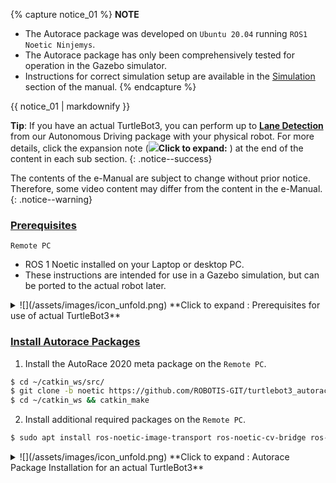 {% capture notice_01 %}
**NOTE**
- The Autorace package was developed on `Ubuntu 20.04` running `ROS1 Noetic Ninjemys`.
- The Autorace package has only been comprehensively tested for operation in the Gazebo simulator.
- Instructions for correct simulation setup are available in the [Simulation](/docs/en/platform/turtlebot3/simulation/) section of the manual.
{% endcapture %}

<div class="notice">{{ notice_01 | markdownify }}</div>

**Tip**: If you have an actual TurtleBot3, you can perform up to **[Lane Detection](#lane-detection)** from our Autonomous Driving package with your physical robot. For more details, click the expansion note (![](/assets/images/icon_unfold.png)**Click to expand:** ) at the end of the content in each sub section. 
{: .notice--success}

The contents of the e-Manual are subject to change without prior notice. Therefore, some video content may differ from the content in the e-Manual.
{: .notice--warning}

### [Prerequisites](#prerequisites)

`Remote PC`

- ROS 1 Noetic installed on your Laptop or desktop PC.
- These instructions are intended for use in a Gazebo simulation, but can be ported to the actual robot later.

<details>
<summary>
![](/assets/images/icon_unfold.png) **Click to expand : Prerequisites for use of actual TurtleBot3**
</summary>

### [What you need for Autonomous Driving](#what-you-need-for-autonomous-driving)

`TurtleBot3 Burger`

- The basic model for AutoRace packages for autonomous driving on ROS.
- Provided source code and AutoRace Packages are made based on the TurtleBot3 Burger.

`Remote PC`

- Communicates with the single board computer (SBC) on the Turtlebot3.
- Laptop, desktop, or other device running ROS 1.

`Raspberry Pi camera module with a camera mount`

- You can use a different module if ROS supports it.
- Source code provided to calibrate the camera was created for the ([Fisheye Lens](https://www.waveshare.com/rpi-camera-g.htm)) module.

`AutoRace tracks and objects`

- Download 3D CAD files for AutoRace tracks, Traffic signs, traffic lights and other objects at [ROBOTIS_GIT/autorace](https://github.com/ROBOTIS-GIT/autorace_track).
- Download a referee system at [ROBOTIS-GIT/autorace_referee](https://github.com/ROBOTIS-GIT/autorace_referee)
</details>

### [Install Autorace Packages](#install-autorace-packages)

1. Install the AutoRace 2020 meta package on the `Remote PC`.
```bash
$ cd ~/catkin_ws/src/
$ git clone -b noetic https://github.com/ROBOTIS-GIT/turtlebot3_autorace_2020.git
$ cd ~/catkin_ws && catkin_make
```

2. Install additional required packages on the `Remote PC`.
```bash
$ sudo apt install ros-noetic-image-transport ros-noetic-cv-bridge ros-noetic-vision-opencv python3-opencv libopencv-dev ros-noetic-image-proc
```

<details>
<summary>
![](/assets/images/icon_unfold.png) **Click to expand : Autorace Package Installation for an actual TurtleBot3**
</summary>

<!-- ### [Autorace Package Installation for an actual TurtleBot3](#autorace-package-installation-for-an-actual-turtlebot3) -->

The following instructions describes how to install packages and to calibrate the camera for an actual TurtleBot3.

1. Install AutoRace packages on both the `Remote PC` and `SBC`.
```bash
$ cd ~/catkin_ws/src/
$ git clone -b noetic https://github.com/ROBOTIS-GIT/turtlebot3_autorace_2020.git
$ cd ~/catkin_ws && catkin_make
```

2. Install additional required packages on the `SBC`.
    - Create a swap file to prevent lack of memory when building OpenCV. 

        ```bash
        $ sudo fallocate -l 4G /swapfile
        $ sudo chmod 600 /swapfile
        $ sudo mkswap /swapfile
        $ sudo swapon /swapfile
        ```

    - Install required dependencies. 
        ```bash
        $ sudo apt-get update
        $ sudo apt-get install build-essential cmake gcc g++ git unzip pkg-config
        $ sudo apt-get install libjpeg-dev libpng-dev libtiff-dev libavcodec-dev libavformat-dev libswscale-dev libgtk2.0-dev libcanberra-gtk* libxvidcore-dev libx264-dev python3-dev python3-numpy python3-pip libtbb2 libtbb-dev libdc1394-22-dev libv4l-dev v4l-utils libopenblas-dev libatlas-base-dev libblas-dev liblapack-dev gfortran libhdf5-dev libprotobuf-dev libgoogle-glog-dev libgflags-dev protobuf-compiler
        ```

    * Build with opencv & opencv_contrib

        ```bash
        $ cd ~
        $ wget -O opencv.zip https://github.com/opencv/opencv/archive/4.5.0.zip
        $ wget -O opencv_contrib.zip https://github.com/opencv/opencv_contrib/archive/4.5.0.zip

        $ unzip opencv.zip
        $ unzip opencv_contrib.zip

        $ mv opencv-4.5.0 opencv
        $ mv opencv_contrib-4.5.0 opencv_contrib
        ```

    * Create cmake file.

        ```bash
        $ cd opencv
        $ mkdir build
        $ cd build
        $ cmake -D CMAKE_BUILD_TYPE=RELEASE \
                -D CMAKE_INSTALL_PREFIX=/usr/local \
                -D OPENCV_EXTRA_MODULES_PATH=~/opencv_contrib/modules \
                -D ENABLE_NEON=ON \
                -D BUILD_TIFF=ON \
                -D WITH_FFMPEG=ON \
                -D WITH_GSTREAMER=ON \
                -D WITH_TBB=ON \
                -D BUILD_TBB=ON \
                -D BUILD_TESTS=OFF \
                -D WITH_EIGEN=OFF \
                -D WITH_V4L=ON \
                -D WITH_LIBV4L=ON \
                -D WITH_VTK=OFF \
                -D OPENCV_ENABLE_NONFREE=ON \
                -D INSTALL_C_EXAMPLES=OFF \
                -D INSTALL_PYTHON_EXAMPLES=OFF \
                -D BUILD_NEW_PYTHON_SUPPORT=ON \
                -D BUILD_opencv_python3=TRUE \
                -D OPENCV_GENERATE_PKGCONFIG=ON \
                -D BUILD_EXAMPLES=OFF ..
        ```

    * It will take an hour or two to build.
    
        ```bash
        $ cd ~/opencv/build
        $ make -j4
        $ sudo make install
        $ sudo ldconfig
        $ make clean
        $ sudo apt-get update
        ```

    * Turn off the Raspberry Pi, take out the microSD card and edit the config.txt in the system-boot section. add start_x=1 before the enable_uart=1 line.

        ```bash
        $ sudo apt install ffmpeg
        $ ffmpeg -f video4linux2 -s 640x480 -i /dev/video0 -ss 0:0:2 -frames 1 capture_test.jpg
        ```

    * Install additional required packages
    
        ```bash
        $ sudo apt install ros-noetic-cv-camera
        ```

3. Install additional required packages on `Remote PC`.
```bash
$ sudo apt install ros-noetic-image-transport ros-noetic-image-transport-plugins ros-noetic-cv-bridge ros-noetic-vision-opencv python3-opencv libopencv-dev ros-noetic-image-proc ros-noetic-cv-camera ros-noetic-camera-calibration 
```

</details>

